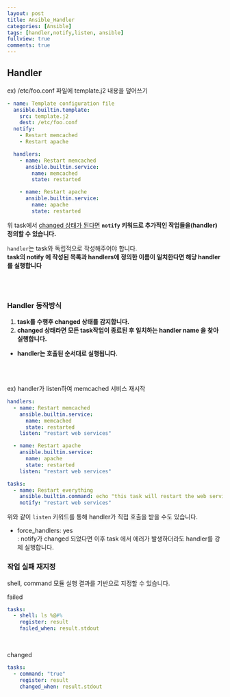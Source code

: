 ```yaml
---
layout: post
title: Ansible_Handler
categories: [Ansible]
tags: [handler,notify,listen, ansible]
fullview: true
comments: true
---
```




## Handler

ex) /etc/foo.conf 파일에 template.j2 내용을 덮어쓰기
```yaml
- name: Template configuration file
  ansible.builtin.template:
    src: template.j2
    dest: /etc/foo.conf
  notify:
    - Restart memcached
    - Restart apache

  handlers:
    - name: Restart memcached
      ansible.builtin.service:
        name: memcached
        state: restarted

    - name: Restart apache
      ansible.builtin.service:
        name: apache
        state: restarted
```
위 task에서 <ins>changed 상태가 된다면</ins> **`notify` 키워드로 추가적인 작업들을(handler) 정의할 수 있습니다.**

`handler`는 task와 독립적으로 작성해주어야 합니다.<br>
**task의 notify 에 작성된 목록과 handlers에 정의한 이름이 일치한다면 해당 handler를 실행합니다**

<br>
<br>

### **Handler 동작방식**

1. **task를 수행후 changed 상태를 감지합니다.**
2. **changed 상태라면 모든 task작업이 종료된 후 일치하는 handler name 을 찾아 실행합니다.**

+ **handler는 호출된 순서대로 실행됩니다.**

<br>
<br>

ex) handler가 listen하여 memcached 서비스 재시작
```yaml
handlers:
  - name: Restart memcached
    ansible.builtin.service:
      name: memcached
      state: restarted
    listen: "restart web services"

  - name: Restart apache
    ansible.builtin.service:
      name: apache
      state: restarted
    listen: "restart web services"

tasks:
  - name: Restart everything
    ansible.builtin.command: echo "this task will restart the web services"
    notify: "restart web services"
```
위와 같이 `listen` 키워드를 통해 handler가 직접 호출을 받을 수도 있습니다.

- force_handlers: yes <br>
  : notify가 changed 되었다면 이후 task 에서 에러가 발생하더라도 handler를 강제 실행합니다.

###  작업 실패 재지정

shell, command 모듈 실행 결과를 기반으로 지정할 수 있습니다.

failed
```yaml
tasks:
  - shell: ls %@#%
    register: result
    failed_when: result.stdout
```

<br>

changed
```yaml
tasks:
  - command: "true"
    register: result
    changed_when: result.stdout
```

